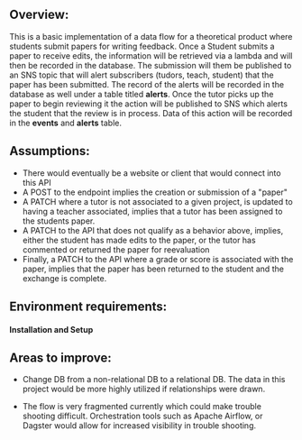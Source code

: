 ## Overview: 
This is a basic implementation of a data flow for a theoretical product where students submit papers for writing feedback. Once a Student submits a paper to receive edits, the information will be retrieved via a lambda and will then be recorded in the database. The submission will them be published to an SNS topic that will alert subscribers (tudors, teach, student) that the paper has been submitted. The record of the alerts will be recorded in the database as well under a table titled **alerts**. Once the tutor picks up the paper to begin reviewing it the action will be published to SNS which alerts the student that the review is in process.  Data of this action will be recorded in the **events** and **alerts** table. 

## Assumptions: 
 
* There would eventually be a website or client that would connect into this API
* A POST to the endpoint implies the creation or submission of a "paper"
* A PATCH where a tutor is not associated to a given project, is updated to having a teacher associated, implies that a tutor has been assigned to the students paper. 
* A PATCH to the API that does not qualify as a behavior above, implies, either the student has made edits to the paper, or the tutor has commented or returned the paper for reevaluation
* Finally, a PATCH to the API where a grade or score is associated with the paper, implies that the paper has been returned to the student and the exchange is complete.  



## Environment requirements:

#### Installation and Setup

## Areas to improve:
* Change DB from a non-relational DB to a relational DB. The data in this project would be more highly utilized if relationships were drawn.
 
* The flow is very fragmented currently which could make trouble shooting difficult. Orchestration tools such as Apache Airflow, or Dagster would allow for increased visibility in trouble shooting.
